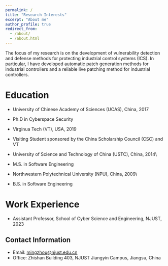 ```yaml
---
permalink: /
title: "Research Interests"
excerpt: "About me"
author_profile: true
redirect_from: 
  - /about/
  - /about.html
---
```


The focus of my research is on the development of vulnerability detection and defense methods for protecting industrial control systems (ICS). In particular, I have developed automatic patch generation methods for industrial controllers and a reliable live patching method for industrial controllers. 

Education
======
- University of Chinese Academy of Sciences (UCAS), China, 2017
- Ph.D in Cyberspace Security

- Virginua Tech (VT), USA, 2019
- Visiting Student sponsored by the China Scholarship Council (CSC) and VT

- University of Science and Technology of China (USTC), China, 2014\\
- M.S. in Software Engineering

- Northwestern Polytechnical University (NPU), China, 2009\\
- B.S. in Software Engineering

Work Experience
======
- Assistant Professor, School of Cyber Science and Engineering, NJUST, 2023

Contact Information
------
- Email: mingzhou@njust.edu.cn
- Office: Zhishan Building 403, NJUST Jiangyin Campus, Jiangsu, China
